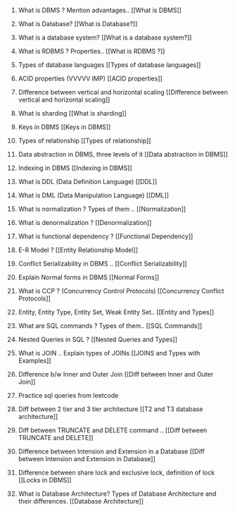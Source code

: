 1. What is DBMS ? Mention advantages..
[[What is DBMS]]
2. What is Database?
[[What is Database?]]
3. What is a database system?
[[What is a database system?]]
4. What is RDBMS ? Properties..
[[What is RDBMS ?]]
5. Types of database languages
[[Types of database languages]]
6. ACID properties (VVVVV IMP)
[[ACID properties]]
7. Difference between vertical and horizontal scaling
[[Difference between vertical and horizontal scaling]]
8. What is sharding
[[What is sharding]]
9. Keys in DBMS
[[Keys in DBMS]]
10. Types of relationship
[[Types of relationship]]
11. Data abstraction in DBMS, three levels of it
[[Data abstraction in DBMS]]
12. Indexing in DBMS
[[Indexing in DBMS]]
13. What is DDL (Data Definition Language)
[[DDL]]
14. What is DML (Data Manipulation Language)
[[DML]]
15. What is normalization ? Types of them ..
[[Normalization]]
16. What is denormalization ?
[[Denormalization]]
17. What is functional dependency ?
[[Functional Dependency]]
18. E-R Model ?
[[Entity Relationship Model]]
19. Conflict Serializability in DBMS ..
[[Conflict Serializability]]
20. Explain Normal forms in DBMS
[[Normal Forms]]
21. What is CCP ? (Concurrency Control Protocols)
[[Concurrency Conflict Protocols]]
22. Entity, Entity Type, Entity Set, Weak Entity Set..
[[Entity and Types]]
23. What are SQL commands ? Types of them..
[[SQL Commands]]
24. Nested Queries in SQL ?
[[Nested Queries and Types]]
25. What is JOIN .. Explain types of JOINs
[[JOINS and Types with Examples]]
26. Difference b/w Inner and Outer Join
[[Diff between Inner and Outer Join]]
27. Practice sql queries from leetcode

28. Diff between 2 tier and 3 tier architecture
[[T2 and T3 database architecture]]
29. Diff between TRUNCATE and DELETE command ..
[[Diff between TRUNCATE and DELETE]]
30. Difference between Intension and Extension in a Database
[[Diff between Intension and Extension in Database]]
31. Difference between share lock and exclusive lock, definition of lock
[[Locks in DBMS]]
32. What is Database Architecture? Types of Database Architecture and their differences. 
[[Database Architecture]]